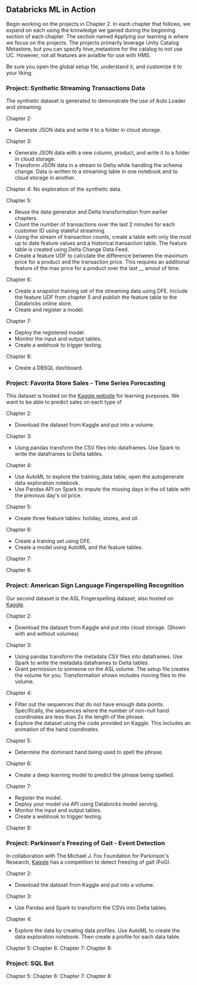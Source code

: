 ## Databricks ML in Action
Begin working on the projects in Chapter 2. In each chapter that follows, we expand on each using the knowledge we gained during the beginning section of each chapter. The section named Applying our learning is where we focus on the projects. The projects primarily leverage Unity Catalog Metastore, but you can specify hive_metastore for the catalog to not use UC. However, not all features are avialble for use with HMS.

Be sure you open the global setup file, understand it, and customize it to your liking.

### Project: Synthetic Streaming Transactions Data
The synthetic dataset is generated to demonstrate the use of Auto Loader and streaming.

Chapter 2: 
* Generate JSON data and write it to a folder in cloud storage.

Chapter 3:
* Generate JSON data with a new column, product, and write it to a folder in cloud storage.
* Transform JSON data in a stream to Delta while handling the schema change. Data is written to a streaming table in one notebook and to cloud storage in another.

Chapter 4:
No exploration of the synthetic data.

Chapter 5:
* Reuse the data generator and Delta transformation from earlier chapters.
* Count the number of transactions over the last 2 minutes for each customer ID using stateful streaming.
* Using the stream of transaction counts, create a table with only the most up to date feature values and a historical transaction table. The feature table is created using Delta Change Data Feed.
* Create a feature UDF to calculate the difference between the maximum price for a product and the transaction price. This requires an additional feature of the max price for a product over the last __ amout of time.

Chapter 6:
* Create a snapshot training set of the streaming data using DFE. Include the feature UDF from chapter 5 and publish the feature table to the Databricks online store.
* Create and register a model.

Chapter 7:
* Deploy the registered model.
* Monitor the input and output tables.
* Create a webhook to trigger testing.

Chapter 8:
* Create a DBSQL dashboard.

### Project: Favorita Store Sales - Time Series Forecasting
This dataset is hosted on the [Kaggle website](https://www.kaggle.com/competitions/store-sales-time-series-forecasting/overview) for learning purposes. We want to be able to predict sales on each type of 

Chapter 2:
* Download the dataset from Kaggle and put into a volume. 

Chapter 3:
* Using pandas transform the CSV files into dataframes. Use Spark to write the dataframes to Delta tables.

Chapter 4:
* Use AutoML to explore the training_data table, open the autogenerate data exploration notebook.
* Use Pandas API on Spark to impute the missing days in the oil table with the previous day's oil price.

Chapter 5:
* Create three feature tables: holiday, stores, and oil.

Chapter 6:
* Create a training set using DFE.
* Create a model using AutoML and the feature tables.

Chapter 7:


Chapter 8:

### Project: American Sign Language Fingerspelling Recognition
Our second dataset is the ASL Fingerspelling dataset, also hosted on [Kaggle](https://www.kaggle.com/competitions/asl-fingerspelling).

Chapter 2:
* Download the dataset from Kaggle and put into cloud storage. (Shown with and without volumes)

Chapter 3:
* Using pandas transform the metadata CSV files into dataframes. Use Spark to write the metadata dataframes to Delta tables.
* Grant permission to someone on the ASL volume. The setup file creates the volume for you. Transformation shown includes moving files to the volume.

Chapter 4:
* Filter out the sequences that do not have enough data points. Specifically, the sequences where the number of non-null hand coordinates are less than 2x the length of the phrase.
* Explore the dataset using the code provided on Kaggle. This includes an animation of the hand coordinates. 

Chapter 5:
* Determine the dominant hand being used to spell the phrase.

Chapter 6:
* Create a deep learning model to predict the phrase being spelled.


Chapter 7:

* Register the model.
* Deploy your model via API using Databricks model serving.
* Monitor the input and output tables.
* Create a webhook to trigger testing.

Chapter 8:

### Project: Parkinson's Freezing of Gait - Event Detection
In collaboration with The Michael J. Fox Foundation for Parkinson's Research, [Kaggle](https://www.kaggle.com/competitions/tlvmc-parkinsons-freezing-gait-prediction/overview) has a competition to detect freezing of gait (FoG).

Chapter 2:
* Download the dataset from Kaggle and put into a volume.

Chapter 3:
* Use Pandas and Spark to transform the CSVs into Delta tables.

Chapter 4:
* Explore the data by creating data profiles. Use AutoML to create the data exploration notebook. Then create a profile for each data table.

Chapter 5:
Chapter 6:
Chapter 7:
Chapter 8:

### Project: SQL Bot

Chapter 5:
Chapter 6:
Chapter 7:
Chapter 8: